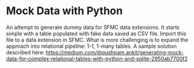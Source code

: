 # Mock Data with Python
An attempt to generate dummy data for SFMC data extensions.
It starts simple with a table populated with fake data saved as CSV file. Import this file to a data extension in SFMC.
What is more challenging is to expand the approach into relational pipeline: 1-1, 1-many tables.
A sample solution described here: https://medium.com/@pushpam.ankit/generating-mock-data-for-complex-relational-tables-with-python-and-sqlite-2950ab7700f2
